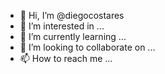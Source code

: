 - 👋 Hi, I’m @diegocostares
- 👀 I’m interested in ...
- 🌱 I’m currently learning ...
- 💞️ I’m looking to collaborate on ...
- 📫 How to reach me ...

<!---
diegocostares/diegocostares is a ✨ special ✨ repository because its `README.md` (this file) appears on your GitHub profile.
You can click the Preview link to take a look at your changes.
--->
